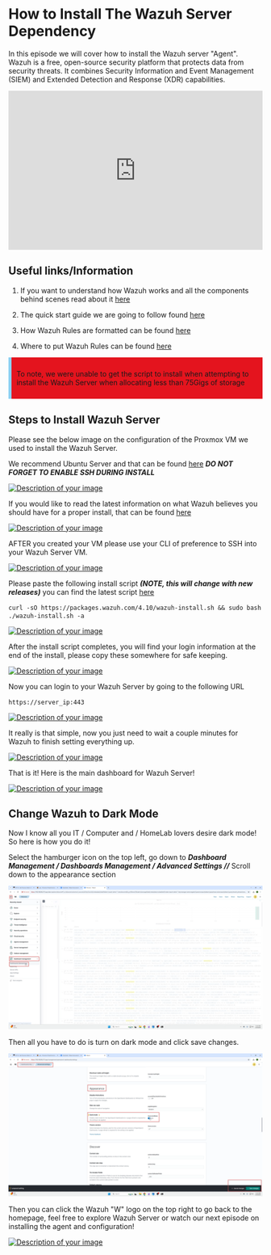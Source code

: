 # How to Install The Wazuh Server Dependency
In this episode we will cover how to install the Wazuh server "Agent". Wazuh is a free, open-source security platform that protects data from security threats. It combines Security Information and Event Management (SIEM) and Extended Detection and Response (XDR) capabilities. 

<div style="display: flex; justify-content: center; align-items: center; height: 100%;">
    <iframe width="560" height="315" src="https://www.youtube.com/embed/wC4EscsMwyk?si=t6s5KZRHHOx_jpxF" frameborder="0" allow="accelerometer; autoplay; clipboard-write; encrypted-media; gyroscope; picture-in-picture" allowfullscreen></iframe>
</div>

## Useful links/Information

1. If you want to understand how Wazuh works and all the components behind scenes read about it [here](https://documentation.wazuh.com/current/proof-of-concept-guide/index.html)

2. The quick start guide we are going to follow found [here](https://documentation.wazuh.com/current/quickstart.html)

3. How Wazuh Rules are formatted can be found [here](https://documentation.wazuh.com/current/user-manual/ruleset/rules/index.html)

4. Where to put Wazuh Rules can be found [here](https://documentation.wazuh.com/current/user-manual/ruleset/rules/default.html)

<!DOCTYPE html>
<html lang="en">
<head>
<meta charset="UTF-8">
<meta name="viewport" content="width=device-width, initial-scale=1.0">

<title>Warning Box Example</title>

<style>
.warning-box {
    background-color: #E4141E; /* Light red background color */
    border-left: 6px solid #8CD2F4; /* Red border on the left side */
    padding: 10px; /* Padding inside the box */
    margin-bottom: 20px; /* Margin at the bottom to separate from other content */
}
</style>
</head>
<body>

<div class="warning-box">
    <p>To note, we were unable to get the script to install when attempting to install the Wazuh Server when allocating less than 75Gigs of storage</p>
</div>

</body>
</html>

## Steps to Install Wazuh Server


Please see the below image on the configuration of the Proxmox VM we used to install the Wazuh Server. 

We recommend Ubuntu Server and that can be found [here](https://ubuntu.com/download/server) ***DO NOT FORGET TO ENABLE SSH DURING INSTALL***


<a href="/images/EP15_wazuhserver/Still 2025-01-20 115204_1.3.1.png" class="image-expand">
    <img src="/images/EP15_wazuhserver/Still 2025-01-20 115204_1.3.1.png" alt="Description of your image">
</a>


If you would like to read the latest information on what Wazuh believes you should have for a proper install, that can be found [here](https://documentation.wazuh.com/current/quickstart.html)

<a href="/images/EP15_wazuhserver/Still 2025-01-20 115204_1.4.1.png" class="image-expand">
    <img src="/images/EP15_wazuhserver/Still 2025-01-20 115204_1.4.1.png" alt="Description of your image">
</a>

AFTER you created your VM please use your CLI of preference to SSH into your Wazuh Server VM.

<a href="/images/EP15_wazuhserver/Still 2025-01-20 115204_1.5.1.png" class="image-expand">
    <img src="/images/EP15_wazuhserver/Still 2025-01-20 115204_1.5.1.png" alt="Description of your image">
</a>

Please paste the following install script ***(NOTE, this will change with new releases)*** you can find the latest script [here](https://documentation.wazuh.com/current/quickstart.html)

```
curl -sO https://packages.wazuh.com/4.10/wazuh-install.sh && sudo bash ./wazuh-install.sh -a
```

<a href="/images/EP15_wazuhserver/Still 2025-01-20 115204_1.6.1.png" class="image-expand">
    <img src="/images/EP15_wazuhserver/Still 2025-01-20 115204_1.6.1.png" alt="Description of your image">
</a>

After the install script completes, you will find your login information at the end of the install, please copy these somewhere for safe keeping.

<a href="/images/EP15_wazuhserver/Still 2025-01-20 115204_1.7.1.png" class="image-expand">
    <img src="/images/EP15_wazuhserver/Still 2025-01-20 115204_1.7.1.png" alt="Description of your image">
</a>

Now you can login to your Wazuh Server by going to the following URL
```
https://server_ip:443
```

<a href="/images/EP15_wazuhserver/Still 2025-01-20 115204_1.7.2.png" class="image-expand">
    <img src="/images/EP15_wazuhserver/Still 2025-01-20 115204_1.7.2.png" alt="Description of your image">
</a>

It really is that simple, now you just need to wait a couple minutes for Wazuh to finish setting everything up.

<a href="/images/EP15_wazuhserver/Still 2025-01-20 115204_1.7.3.png" class="image-expand">
    <img src="/images/EP15_wazuhserver/Still 2025-01-20 115204_1.7.3.png" alt="Description of your image">
</a>

That is it! Here is the main dashboard for Wazuh Server!

<a href="/images/EP15_wazuhserver/Still 2025-01-20 115204_1.7.4.png" class="image-expand">
    <img src="/images/EP15_wazuhserver/Still 2025-01-20 115204_1.7.4.png" alt="Description of your image">
</a>

## Change Wazuh to Dark Mode

Now I know all you IT / Computer and / HomeLab lovers desire dark mode! So here is how you do it!

Select the hamburger icon on the top left, go down to ***Dashboard Management / Dashboards Management / Advanced Settings //*** Scroll down to the appearance section 

<a href="/images/EP15_wazuhserver/Still 2025-01-20 115204_1.7.5.png" class="image-expand">
    <img src="/images/EP15_wazuhserver/Still 2025-01-20 115204_1.7.5.png" alt="Description of your image">
</a>

Then all you have to do is turn on dark mode and click save changes.

<a href="/images/EP15_wazuhserver/Still 2025-01-20 115204_1.7.6.png" class="image-expand">
    <img src="/images/EP15_wazuhserver/Still 2025-01-20 115204_1.7.6.png" alt="Description of your image">
</a>

Then you can click the Wazuh "W" logo on the top right to go back to the homepage, feel free to explore Wazuh Server or watch our next episode on installing the agent and configuration! 

<a href="/images/EP15_wazuhserver/Still 2025-01-20 115204_1.7.7.png" class="image-expand">
    <img src="/images/EP15_wazuhserver/Still 2025-01-20 115204_1.7.7.png" alt="Description of your image">
</a>